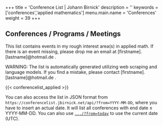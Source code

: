 +++
title = 'Conference List | Johann Birnick'
description = ''
keywords = ['conferences','applied mathematics']
menu.main.name = 'Conferences'
weight = 39
+++

## Conferences / Programs / Meetings

This list contains events in my rough interest area(s) in applied math.
If there is an event missing, please drop me an email at \[firstname\].\[lastname\]@hotmail.de .

WARNING: The list is automatically generated utilizing web scraping and language models. If you find a mistake, please contact \[firstname\].\[lastname\]@hotmail.de .

{{< conferencelist_applied >}}

You can also access the list in JSON format from `https://conferencelist.jbirnick.net/api/?from=YYYY-MM-DD`, where you have to insert an actual date.
It will list all conferences with end date ≤ YYYY-MM-DD.
You can also use [`.../?from=today`](https://conferencelist.jbirnick.net/api/?from=today) to use the current date (UTC).
